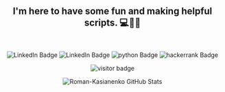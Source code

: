 
## <p align="center"> I'm here to have some fun and making helpful scripts. 💻🐍:robot: <br> <br></p>


<div id="badges" align="center">
  <img src="https://img.shields.io/badge/upwork-gray?logo=upwork&logoColor=green&style=for-the-badge" alt="LinkedIn Badge"/>
  <img src="https://img.shields.io/badge/LinkedIn-gray?style=for-the-badge&logo=linkedin&logoColor=green" alt="LinkedIn Badge"/>
  <img src="https://img.shields.io/badge/python-gray?logo=python&logoColor=green&style=for-the-badge" alt="python Badge"/>
  <img src="https://img.shields.io/badge/hackerrank-gray?logo=hackerrank&logoColor=green&style=for-the-badge" alt="hackerrank Badge"/>
</div>

<p align="center"><img src="https://visitor-badge.glitch.me/badge?page_id=Roman-Kasianenko&left_color=blue&right_color=purple" alt="visitor badge"/>
<p align="center"><img src="https://github-readme-stats-lake-omega.vercel.app/api?username=Roman-Kasianenko&show_icons=true&line&theme=highcontrast" alt="Roman-Kasianenko GitHub Stats"/

<!--
**Roman-Kasianenko/Roman-Kasianenko** is a ✨ _special_ ✨ repository because its `README.md` (this file) appears on your GitHub profile.

Here are some ideas to get you started:

- 🔭 I’m currently working on ...
- 🌱 I’m currently learning ...
- 👯 I’m looking to collaborate on ...
- 🤔 I’m looking for help with ...
- 💬 Ask me about ...
- 📫 How to reach me: ...
- 😄 Pronouns: ...
- ⚡ Fun fact: ...
-->
